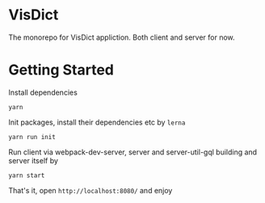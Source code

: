 # VisDict
The monorepo for VisDict appliction. Both client and server for now.

# Getting Started

Install dependencies

`yarn`

Init packages, install their dependencies etc by `lerna`

`yarn run init`

Run client via webpack-dev-server, server and server-util-gql building and server itself by

`yarn start`

That's it, open `http://localhost:8080/` and enjoy

